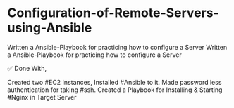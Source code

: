 # Configuration-of-Remote-Servers-using-Ansible
Written a Ansible-Playbook for practicing how to configure a Server
Written a Ansible-Playbook for practicing how to configure a Server

✅ Done With,

Created two #EC2 Instances, Installed #Ansible to it.
Made password less authentication for taking #ssh.
Created a Playbook for Installing & Starting #Nginx in Target Server
